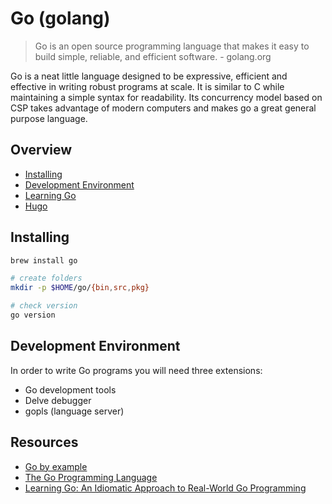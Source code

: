 # Go (golang)

> Go is an open source programming language that makes it easy to build simple,
> reliable, and efficient software. - golang.org

Go is a neat little language designed to be expressive, efficient and effective
in writing robust programs at scale. It is similar to C while maintaining a
simple syntax for readability. Its concurrency model based on CSP takes
advantage of modern computers and makes go a great general purpose language.

## Overview

- [Installing](#installing)
- [Development Environment](#development-environment)
- [Learning Go](./learning_go/)
- [Hugo](./hugo/)

## Installing

```bash
brew install go

# create folders
mkdir -p $HOME/go/{bin,src,pkg}

# check version
go version
```

## Development Environment

In order to write Go programs you will need three extensions:

- Go development tools
- Delve debugger
- gopls (language server)

## Resources

- [Go by example](https://gobyexample.com/maps)
- [The Go Programming Language](https://www.oreilly.com/library/view/the-go-programming/9780134190570/)
- [Learning Go: An Idiomatic Approach to Real-World Go Programming](https://www.oreilly.com/library/view/learning-go-2nd/9781098139285)
